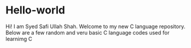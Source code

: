 # Hello-world
Hi! I am Syed Safi Ullah Shah. Welcome to my new C language repository.
Below are a few random and veru basic C language codes used for learnimg C
